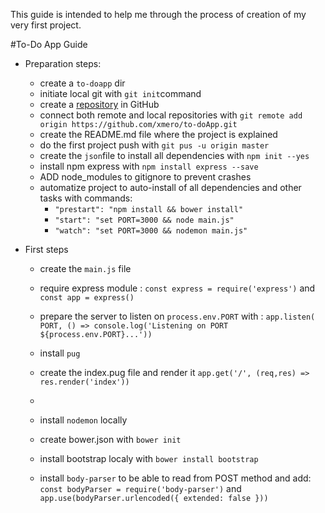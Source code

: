 This guide is intended to help me through the process of creation of my very first project.

#To-Do App Guide

+ Preparation steps:
    * create a `to-doapp` dir
    * initiate local git with `git init`command
    * create a [repository](https://github.com/xmero/to-doApp) in GitHub
    * connect both remote and local repositories with `git remote add origin https://github.com/xmero/to-doApp.git`
    * create the README.md file where the project is explained
    * do the first project push with `git pus -u origin master` 
    * create the `json`file to install all dependencies with `npm init --yes`
    * install npm express with `npm install express --save` 
    * ADD node_modules to gitignore to prevent crashes
    * automatize project to auto-install of all dependencies and other tasks with commands: 
        - `"prestart": "npm install && bower install"` 
        - `"start": "set PORT=3000 && node main.js"` 
        - `"watch": "set PORT=3000 && nodemon main.js"`

+ First steps

    * create the `main.js` file
    * require express module : `const express = require('express')` and `const app = express()`
    * prepare the server to listen on `process.env.PORT` with : `app.listen( PORT, () => console.log('Listening on PORT ${process.env.PORT}...'))`

    * install `pug` 
    * create the index.pug file and render it `app.get('/', (req,res) => res.render('index'))`
    * 
    * install `nodemon` locally
    * create bower.json with `bower init`
    * install bootstrap localy with `bower install bootstrap`

    * install `body-parser` to be able to read from POST method and add: `const bodyParser = require('body-parser')` and `app.use(bodyParser.urlencoded({ extended: false }))`


